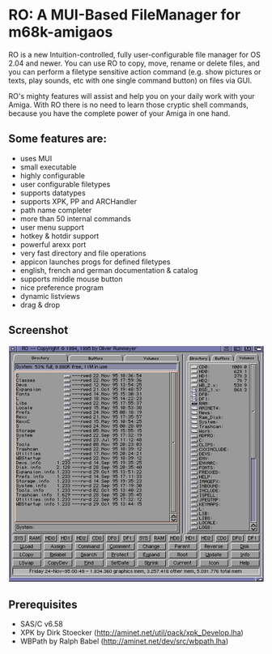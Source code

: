 # RO: A MUI-Based FileManager for m68k-amigaos

RO is a new Intuition-controlled, fully user-configurable file manager
for OS 2.04 and newer.  You can use RO to copy, move, rename or delete
files,  and  you can perform a filetype sensitive action command (e.g.
show  pictures  or  texts,  play  sounds,  etc with one single command
button) on files via GUI.

RO's  mighty features will assist and help you on your daily work with
your  Amiga.   With  RO  there is no need to learn those cryptic shell
commands,  because  you  have  the complete power of your Amiga in one
hand.

## Some features are:

* uses MUI
* small executable
* highly configurable
* user configurable filetypes
* supports datatypes
* supports XPK, PP and ARCHandler
* path name completer
* more than 50 internal commands
* user menu support
* hotkey & hotdir support
* powerful arexx port
* very fast directory and file operations
* appicon launches progs for defined filetypes
* english, french and german documentation & catalog
* supports middle mouse button
* nice preference program
* dynamic listviews
* drag & drop

## Screenshot

![Screenshot](Pics/Preview1.png)

## Prerequisites

* SAS/C v6.58
* XPK by Dirk Stoecker (http://aminet.net/util/pack/xpk_Develop.lha)
* WBPath by Ralph Babel (http://aminet.net/dev/src/wbpath.lha)
